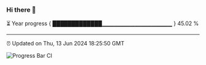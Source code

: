 ### Hi there 👋

⏳ Year progress { █████████████▁▁▁▁▁▁▁▁▁▁▁▁▁▁▁▁▁ } 45.02 %

---

⏰ Updated on Thu, 13 Jun 2024 18:25:50 GMT

![Progress Bar CI](https://github.com/ZhaoGui/ZhaoGui/workflows/Progress%20Bar%20CI/badge.svg)
